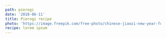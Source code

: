 ```yaml
---
path: pierogi
date: '2018-06-11'
title: Pierogi recipe
photo: 'https://image.freepik.com/free-photo/chinese-jiaozi-new-year-food_1205-3342.jpg'
recipe: lorem ipsum
---
```

